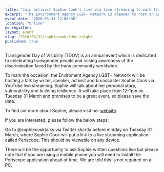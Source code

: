 ```yaml
---
title: "Join activist Sophie Cook's live via live streaming to mark Transgender Day of Visibility"
excerpt: "The Environment Agency LGBT+ Network is pleased to host an informative talk with Sophie Cook." 
event-date: "2020-03-31 12:00:00"
location: "Online"
no register:
layout: event
slug: /2020/03/31/sophiecook-tdov-ealgbt
published: true
---
```


Transgender Day of Visibility (TDOV) is an annual event which is dedicated to celebrating transgender people and raising awareness of the discrimination faced by the trans community worldwide.

To mark the occasion, the Enviroment Agency LGBT+ Network will be hosting a talk by writer, speaker, activist and broadcaster Sophie Cook via YouTube live streaming.  Sophie will talk about her personal story, vulnerability and building resilience.  It will take place from 12-1pm on Tuesday 31 March and promises to be a great event, so please save the date.  

To find out more about Sophie, please visit her [website](http://www.sophiecook.me.uk/).

If you are interested, please follow the below steps: 

Go to @sophiecooktalks via Twitter shortly before midday on Tuesday 31 March, where Sophie Cook will put a link to a live streaming application called Periscope. This should be viewable on any device.

There will be the opportunity to ask Sophie written questions live but please note that if you are using a mobile phone you will need to install the Periscope application ahead of time. We are told this is not required on a PC.
